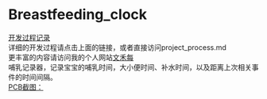 # Breastfeeding_clock<br/>
[开发过程记录](https://github.com/bandianxuediao/Breastfeeding_clock/blob/master/project_process.md)<br/>
详细的开发过程请点击上面的链接，或者直接访问project_process.md<br/>
更丰富的内容请访问我的个人网站[文禾每](http://www.wenhemei.com)<br/>
哺乳记录器，记录宝宝的哺乳时间，大小便时间、补水时间，以及距离上次相关事件的时间间隔。<br/>
[PCB截图：](https://github.com/bandianxuediao/Breastfeeding_clock/tree/master/DOC/Photos/PCB截图.jpg)





